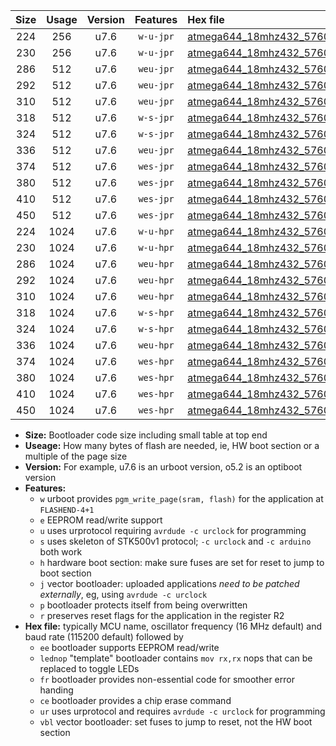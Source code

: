 |Size|Usage|Version|Features|Hex file|
|:-:|:-:|:-:|:-:|:--|
|224|256|u7.6|`w-u-jpr`|[atmega644_18mhz432_57600bps_ur_vbl.hex](https://raw.githubusercontent.com/stefanrueger/urboot/main/atmega644_18mhz432_57600bps_ur_vbl.hex)|
|230|256|u7.6|`w-u-jpr`|[atmega644_18mhz432_57600bps_lednop_ur_vbl.hex](https://raw.githubusercontent.com/stefanrueger/urboot/main/atmega644_18mhz432_57600bps_lednop_ur_vbl.hex)|
|286|512|u7.6|`weu-jpr`|[atmega644_18mhz432_57600bps_ee_ur_vbl.hex](https://raw.githubusercontent.com/stefanrueger/urboot/main/atmega644_18mhz432_57600bps_ee_ur_vbl.hex)|
|292|512|u7.6|`weu-jpr`|[atmega644_18mhz432_57600bps_ee_lednop_ur_vbl.hex](https://raw.githubusercontent.com/stefanrueger/urboot/main/atmega644_18mhz432_57600bps_ee_lednop_ur_vbl.hex)|
|310|512|u7.6|`weu-jpr`|[atmega644_18mhz432_57600bps_ee_lednop_fr_ur_vbl.hex](https://raw.githubusercontent.com/stefanrueger/urboot/main/atmega644_18mhz432_57600bps_ee_lednop_fr_ur_vbl.hex)|
|318|512|u7.6|`w-s-jpr`|[atmega644_18mhz432_57600bps_vbl.hex](https://raw.githubusercontent.com/stefanrueger/urboot/main/atmega644_18mhz432_57600bps_vbl.hex)|
|324|512|u7.6|`w-s-jpr`|[atmega644_18mhz432_57600bps_lednop_vbl.hex](https://raw.githubusercontent.com/stefanrueger/urboot/main/atmega644_18mhz432_57600bps_lednop_vbl.hex)|
|336|512|u7.6|`weu-jpr`|[atmega644_18mhz432_57600bps_ee_lednop_fr_ce_ur_vbl.hex](https://raw.githubusercontent.com/stefanrueger/urboot/main/atmega644_18mhz432_57600bps_ee_lednop_fr_ce_ur_vbl.hex)|
|374|512|u7.6|`wes-jpr`|[atmega644_18mhz432_57600bps_ee_vbl.hex](https://raw.githubusercontent.com/stefanrueger/urboot/main/atmega644_18mhz432_57600bps_ee_vbl.hex)|
|380|512|u7.6|`wes-jpr`|[atmega644_18mhz432_57600bps_ee_lednop_vbl.hex](https://raw.githubusercontent.com/stefanrueger/urboot/main/atmega644_18mhz432_57600bps_ee_lednop_vbl.hex)|
|410|512|u7.6|`wes-jpr`|[atmega644_18mhz432_57600bps_ee_lednop_fr_vbl.hex](https://raw.githubusercontent.com/stefanrueger/urboot/main/atmega644_18mhz432_57600bps_ee_lednop_fr_vbl.hex)|
|450|512|u7.6|`wes-jpr`|[atmega644_18mhz432_57600bps_ee_lednop_fr_ce_vbl.hex](https://raw.githubusercontent.com/stefanrueger/urboot/main/atmega644_18mhz432_57600bps_ee_lednop_fr_ce_vbl.hex)|
|224|1024|u7.6|`w-u-hpr`|[atmega644_18mhz432_57600bps_ur.hex](https://raw.githubusercontent.com/stefanrueger/urboot/main/atmega644_18mhz432_57600bps_ur.hex)|
|230|1024|u7.6|`w-u-hpr`|[atmega644_18mhz432_57600bps_lednop_ur.hex](https://raw.githubusercontent.com/stefanrueger/urboot/main/atmega644_18mhz432_57600bps_lednop_ur.hex)|
|286|1024|u7.6|`weu-hpr`|[atmega644_18mhz432_57600bps_ee_ur.hex](https://raw.githubusercontent.com/stefanrueger/urboot/main/atmega644_18mhz432_57600bps_ee_ur.hex)|
|292|1024|u7.6|`weu-hpr`|[atmega644_18mhz432_57600bps_ee_lednop_ur.hex](https://raw.githubusercontent.com/stefanrueger/urboot/main/atmega644_18mhz432_57600bps_ee_lednop_ur.hex)|
|310|1024|u7.6|`weu-hpr`|[atmega644_18mhz432_57600bps_ee_lednop_fr_ur.hex](https://raw.githubusercontent.com/stefanrueger/urboot/main/atmega644_18mhz432_57600bps_ee_lednop_fr_ur.hex)|
|318|1024|u7.6|`w-s-hpr`|[atmega644_18mhz432_57600bps.hex](https://raw.githubusercontent.com/stefanrueger/urboot/main/atmega644_18mhz432_57600bps.hex)|
|324|1024|u7.6|`w-s-hpr`|[atmega644_18mhz432_57600bps_lednop.hex](https://raw.githubusercontent.com/stefanrueger/urboot/main/atmega644_18mhz432_57600bps_lednop.hex)|
|336|1024|u7.6|`weu-hpr`|[atmega644_18mhz432_57600bps_ee_lednop_fr_ce_ur.hex](https://raw.githubusercontent.com/stefanrueger/urboot/main/atmega644_18mhz432_57600bps_ee_lednop_fr_ce_ur.hex)|
|374|1024|u7.6|`wes-hpr`|[atmega644_18mhz432_57600bps_ee.hex](https://raw.githubusercontent.com/stefanrueger/urboot/main/atmega644_18mhz432_57600bps_ee.hex)|
|380|1024|u7.6|`wes-hpr`|[atmega644_18mhz432_57600bps_ee_lednop.hex](https://raw.githubusercontent.com/stefanrueger/urboot/main/atmega644_18mhz432_57600bps_ee_lednop.hex)|
|410|1024|u7.6|`wes-hpr`|[atmega644_18mhz432_57600bps_ee_lednop_fr.hex](https://raw.githubusercontent.com/stefanrueger/urboot/main/atmega644_18mhz432_57600bps_ee_lednop_fr.hex)|
|450|1024|u7.6|`wes-hpr`|[atmega644_18mhz432_57600bps_ee_lednop_fr_ce.hex](https://raw.githubusercontent.com/stefanrueger/urboot/main/atmega644_18mhz432_57600bps_ee_lednop_fr_ce.hex)|

- **Size:** Bootloader code size including small table at top end
- **Useage:** How many bytes of flash are needed, ie, HW boot section or a multiple of the page size
- **Version:** For example, u7.6 is an urboot version, o5.2 is an optiboot version
- **Features:**
  + `w` urboot provides `pgm_write_page(sram, flash)` for the application at `FLASHEND-4+1`
  + `e` EEPROM read/write support
  + `u` uses urprotocol requiring `avrdude -c urclock` for programming
  + `s` uses skeleton of STK500v1 protocol; `-c urclock` and `-c arduino` both work
  + `h` hardware boot section: make sure fuses are set for reset to jump to boot section
  + `j` vector bootloader: uploaded applications *need to be patched externally*, eg, using `avrdude -c urclock`
  + `p` bootloader protects itself from being overwritten
  + `r` preserves reset flags for the application in the register R2
- **Hex file:** typically MCU name, oscillator frequency (16 MHz default) and baud rate (115200 default) followed by
  + `ee` bootloader supports EEPROM read/write
  + `lednop` "template" bootloader contains `mov rx,rx` nops that can be replaced to toggle LEDs
  + `fr` bootloader provides non-essential code for smoother error handing
  + `ce` bootloader provides a chip erase command
  + `ur` uses urprotocol and requires `avrdude -c urclock` for programming
  + `vbl` vector bootloader: set fuses to jump to reset, not the HW boot section
